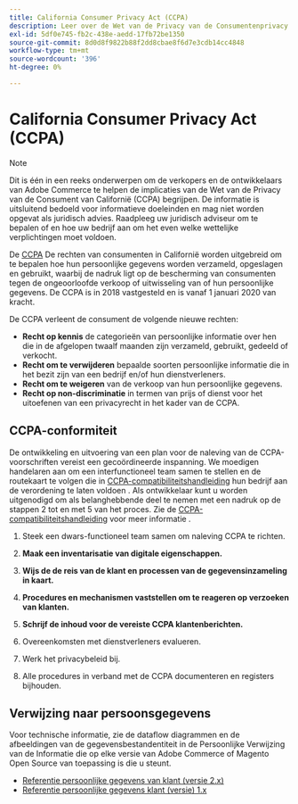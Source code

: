 ```yaml
---
title: California Consumer Privacy Act (CCPA)
description: Leer over de Wet van de Privacy van de Consumentenprivacy van Californië (CCPA), die de rechten van consumenten in Californië uitbreidt om te bepalen hoe hun persoonlijke informatie wordt verzameld, opgeslagen, en gebruikt.
exl-id: 5df0e745-fb2c-438e-aedd-17fb72be1350
source-git-commit: 8d0d8f9822b88f2dd8cbae8f6d7e3cdb14cc4848
workflow-type: tm+mt
source-wordcount: '396'
ht-degree: 0%

---
```


# California Consumer Privacy Act (CCPA)

>[!NOTE]
>
>Dit is één in een reeks onderwerpen om de verkopers en de ontwikkelaars van Adobe Commerce te helpen de implicaties van de Wet van de Privacy van de Consument van Californië (CCPA) begrijpen. De informatie is uitsluitend bedoeld voor informatieve doeleinden en mag niet worden opgevat als juridisch advies. Raadpleeg uw juridisch adviseur om te bepalen of en hoe uw bedrijf aan om het even welke wettelijke verplichtingen moet voldoen.

De [CCPA](https://oag.ca.gov/privacy/ccpa) De rechten van consumenten in Californië worden uitgebreid om te bepalen hoe hun persoonlijke gegevens worden verzameld, opgeslagen en gebruikt, waarbij de nadruk ligt op de bescherming van consumenten tegen de ongeoorloofde verkoop of uitwisseling van of hun persoonlijke gegevens. De CCPA is in 2018 vastgesteld en is vanaf 1 januari 2020 van kracht.

De CCPA verleent de consument de volgende nieuwe rechten:

- **Recht op kennis** de categorieën van persoonlijke informatie over hen die in de afgelopen twaalf maanden zijn verzameld, gebruikt, gedeeld of verkocht.
- **Recht om te verwijderen** bepaalde soorten persoonlijke informatie die in het bezit zijn van een bedrijf en/of hun dienstverleners.
- **Recht om te weigeren** van de verkoop van hun persoonlijke gegevens.
- **Recht op non-discriminatie** in termen van prijs of dienst voor het uitoefenen van een privacyrecht in het kader van de CCPA.

## CCPA-conformiteit

De ontwikkeling en uitvoering van een plan voor de naleving van de CCPA-voorschriften vereist een gecoördineerde inspanning. We moedigen handelaren aan om een interfunctioneel team samen te stellen en de routekaart te volgen die in [CCPA-compatibiliteitshandleiding](https://experienceleague.adobe.com/docs/commerce-admin/start/compliance/privacy/compliance-ccpa.html) hun bedrijf aan de verordening te laten voldoen . Als ontwikkelaar kunt u worden uitgenodigd om als belanghebbende deel te nemen met een nadruk op de stappen 2 tot en met 5 van het proces. Zie de [CCPA-compatibiliteitshandleiding](https://experienceleague.adobe.com/docs/commerce-admin/start/compliance/privacy/compliance-ccpa.html) voor meer informatie .

1. Steek een dwars-functioneel team samen om naleving CCPA te richten.

1. **Maak een inventarisatie van digitale eigenschappen.**

1. **Wijs de de reis van de klant en processen van de gegevensinzameling in kaart.**

1. **Procedures en mechanismen vaststellen om te reageren op verzoeken van klanten.**

1. **Schrijf de inhoud voor de vereiste CCPA klantenberichten.**

1. Overeenkomsten met dienstverleners evalueren.

1. Werk het privacybeleid bij.

1. Alle procedures in verband met de CCPA documenteren en registers bijhouden.

## Verwijzing naar persoonsgegevens

Voor technische informatie, zie de dataflow diagrammen en de afbeeldingen van de gegevensbestandentiteit in de Persoonlijke Verwijzing van de Informatie die op elke versie van Adobe Commerce of Magento Open Source van toepassing is die u steunt.

- [Referentie persoonlijke gegevens van klant (versie 2.x)](data-m2.md)
- [Referentie persoonlijke gegevens klant (versie) 1.x](data-m1.md)
